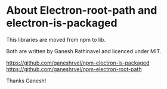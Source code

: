 # About Electron-root-path and electron-is-packaged

This libraries are moved from npm to lib.

Both are written by Ganesh Rathinavel and licenced under MIT.

https://github.com/ganeshrvel/npm-electron-is-packaged
https://github.com/ganeshrvel/npm-electron-root-path

Thanks Ganesh!



